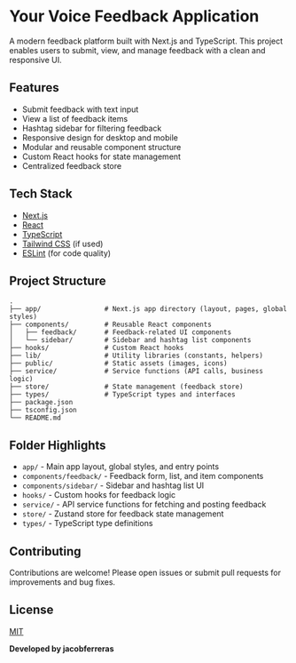 # Your Voice Feedback Application

A modern feedback platform built with Next.js and TypeScript. This project enables users to submit, view, and manage feedback with a clean and responsive UI.

## Features

- Submit feedback with text input
- View a list of feedback items
- Hashtag sidebar for filtering feedback
- Responsive design for desktop and mobile
- Modular and reusable component structure
- Custom React hooks for state management
- Centralized feedback store

## Tech Stack

- [Next.js](https://nextjs.org/)
- [React](https://react.dev/)
- [TypeScript](https://www.typescriptlang.org/)
- [Tailwind CSS](https://tailwindcss.com/) (if used)
- [ESLint](https://eslint.org/) (for code quality)

## Project Structure

```
.
├── app/                # Next.js app directory (layout, pages, global styles)
├── components/         # Reusable React components
│   ├── feedback/       # Feedback-related UI components
│   └── sidebar/        # Sidebar and hashtag list components
├── hooks/              # Custom React hooks
├── lib/                # Utility libraries (constants, helpers)
├── public/             # Static assets (images, icons)
├── service/            # Service functions (API calls, business logic)
├── store/              # State management (feedback store)
├── types/              # TypeScript types and interfaces
├── package.json
├── tsconfig.json
└── README.md
```

## Folder Highlights

- `app/` - Main app layout, global styles, and entry points
- `components/feedback/` - Feedback form, list, and item components
- `components/sidebar/` - Sidebar and hashtag list UI
- `hooks/` - Custom hooks for feedback logic
- `service/` - API service functions for fetching and posting feedback
- `store/` - Zustand store for feedback state management
- `types/` - TypeScript type definitions

## Contributing

Contributions are welcome! Please open issues or submit pull requests for improvements and bug fixes.

## License

[MIT](LICENSE)

**Developed by jacobferreras**
